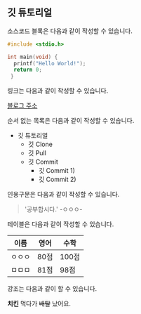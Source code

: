 ## 깃 튜토리얼

소스코드 블록은 다음과 같이 작성할 수 있습니다.

```c
#include <stdio.h>

int main(void) {
  printf("Hello World!");
  return 0;
 }
```

링크는 다음과 같이 작성할 수 있습니다.

[블로그 주소](https://blog.naver.com)

순서 없는 목록은 다음과 같이 작성할 수 있습니다.

* 깃 튜토리얼
  * 깃 Clone
  * 깃 Pull
  * 깃 Commit  
    * 깃 Commit 1)
    * 깃 Commit 2)

인용구문은 다음과 같이 작성할 수 있습니다.

> '공부합시다.' -ㅇㅇㅇ-

테이블은 다음과 같이 작성할 수 있습니다.

이름|영어|수학
---|---|---|
ㅇㅇㅇ|80점|100점|98점
ㅁㅁㅁ|81점|98점|97점

강조는 다음과 같이 할 수 있습니다.

**치킨** 먹다가 ~~배탈~~ 났어요.
